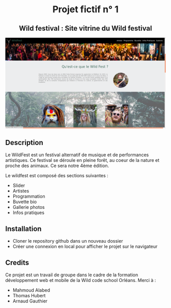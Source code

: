 <h1 align="center">Projet fictif n° 1</h1> 
<h2 align="center">Wild festival : Site vitrine du Wild festival</h2> 
<img src="img/screen.png" alt="Image site wildfest" />

<h2>Description</h2>
<p>Le WildFest est un festival alternatif de musique et de performances artistiques. Ce festival se déroule en pleine forêt, au coeur de la nature et proche des animaux. Ce sera notre 4ème édition.<p>
<p>Le wildfest est composé des sections suivantes :</p>
<ul>
  <li>Slider</li>
  <li>Artistes</li>
  <li>Programmation</li>
  <li>Buvette bio</li>
  <li>Gallerie photos</li>
  <li>Infos pratiques</li>
</ul>

<h2>Installation</h2>
<ul>
  <li>Cloner le repository github dans un nouveau dossier</li>
  <li>Créer une connexion en local pour afficher le projet sur le navigateur</li>
</ul>

<h2>Credits</h2>
Ce projet est un travail de groupe dans le cadre de la formation développement web et mobile de la Wild code school Orléans.
Merci à :
<ul>
  <li>Mahmoud Alabed</li>
  <li><a>Thomas Hubert</li>
  <li>Arnaud Gauthier</li>
</ul>
